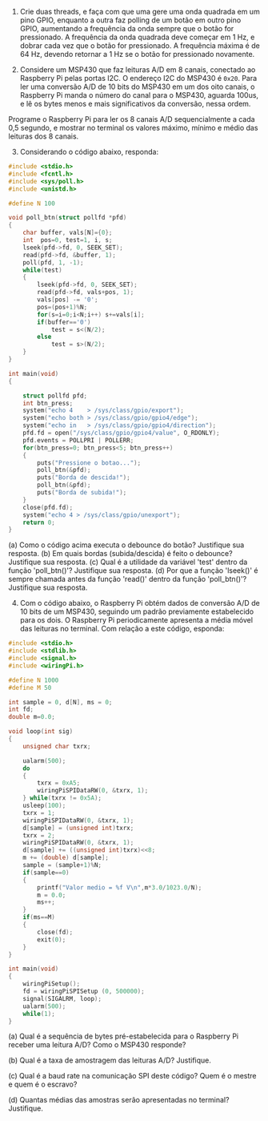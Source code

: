 1. Crie duas threads, e faça com que uma gere uma onda quadrada em um pino GPIO, enquanto a outra faz polling de um botão em outro pino GPIO, aumentando a frequência da onda sempre que o botão for pressionado. A frequência da onda quadrada deve começar em 1 Hz, e dobrar cada vez que o botão for pressionado. A frequência máxima é de 64 Hz, devendo retornar a 1 Hz se o botão for pressionado novamente.

2. Considere um MSP430 que faz leituras A/D em 8 canais, conectado ao Raspberry Pi pelas portas I2C. O endereço I2C do MSP430 é `0x20`. Para ler uma conversão A/D de 10 bits do MSP430 em um dos oito canais, o Raspberry Pi manda o número do canal para o MSP430, aguarda 100us, e lê os bytes menos e mais significativos da conversão, nessa ordem.

Programe o Raspberry Pi para ler os 8 canais A/D sequencialmente a cada 0,5 segundo, e mostrar no terminal os valores máximo, mínimo e médio das leituras dos 8 canais.

3. Considerando o código abaixo, responda:

```C
#include <stdio.h>
#include <fcntl.h>
#include <sys/poll.h>
#include <unistd.h>

#define N 100

void poll_btn(struct pollfd *pfd)
{
	char buffer, vals[N]={0};
	int  pos=0, test=1, i, s;
	lseek(pfd->fd, 0, SEEK_SET);
	read(pfd->fd, &buffer, 1);
	poll(pfd, 1, -1);
	while(test)
	{
		lseek(pfd->fd, 0, SEEK_SET);
		read(pfd->fd, vals+pos, 1);
		vals[pos] -= '0';
		pos=(pos+1)%N;
		for(s=i=0;i<N;i++) s+=vals[i];
		if(buffer=='0')
			test = s<(N/2);
		else
			test = s>(N/2);
	}
}

int main(void)
{

	struct pollfd pfd;
	int btn_press;
	system("echo 4	  > /sys/class/gpio/export");
	system("echo both > /sys/class/gpio/gpio4/edge");
	system("echo in   > /sys/class/gpio/gpio4/direction");
	pfd.fd = open("/sys/class/gpio/gpio4/value", O_RDONLY);
	pfd.events = POLLPRI | POLLERR;
	for(btn_press=0; btn_press<5; btn_press++)
	{
		puts("Pressione o botao...");
		poll_btn(&pfd);
		puts("Borda de descida!");
		poll_btn(&pfd);
		puts("Borda de subida!");
	}
	close(pfd.fd);
	system("echo 4 > /sys/class/gpio/unexport");
	return 0;
}
```

(a) Como o código acima executa o debounce do botão? Justifique sua resposta.
(b) Em quais bordas (subida/descida) é feito o debounce? Justifique sua resposta.
(c) Qual é a utilidade da variável 'test' dentro da função 'poll_btn()'? Justifique sua resposta.
(d) Por que a função 'lseek()' é sempre chamada antes da função 'read()' dentro da função 'poll_btn()'? Justifique sua resposta.

4. Com o código abaixo, o Raspberry Pi obtém dados de conversão A/D de 10 bits de um MSP430, seguindo um padrão previamente estabelecido para os dois. O Raspberry Pi periodicamente apresenta a média móvel das leituras no terminal. Com relação a este código, esponda:

```C
#include <stdio.h>
#include <stdlib.h>
#include <signal.h>
#include <wiringPi.h>

#define N 1000
#define M 50

int sample = 0, d[N], ms = 0;
int fd;
double m=0.0;

void loop(int sig)
{
	unsigned char txrx;

	ualarm(500);
	do
	{
		txrx = 0xA5;
		wiringPiSPIDataRW(0, &txrx, 1);
	} while(txrx != 0x5A);
	usleep(100);
	txrx = 1;
	wiringPiSPIDataRW(0, &txrx, 1);
	d[sample] = (unsigned int)txrx;
	txrx = 2;
	wiringPiSPIDataRW(0, &txrx, 1);
	d[sample] += ((unsigned int)txrx)<<8;
	m += (double) d[sample];
	sample = (sample+1)%N;
	if(sample==0)
	{
		printf("Valor medio = %f V\n",m*3.0/1023.0/N);
		m = 0.0;
		ms++;
	}
	if(ms==M)
	{
		close(fd);
		exit(0);
	}
}

int main(void)
{
	wiringPiSetup();
	fd = wiringPiSPISetup (0, 500000);
	signal(SIGALRM, loop);
	ualarm(500);
	while(1);
}
```

(a) Qual é a sequência de bytes pré-estabelecida para o Raspberry Pi receber uma leitura A/D? Como o MSP430 responde?

(b) Qual é a taxa de amostragem das leituras A/D? Justifique.

(c) Qual é a baud rate na comunicação SPI deste código? Quem é o mestre e quem é o escravo?

(d) Quantas médias das amostras serão apresentadas no terminal? Justifique.
